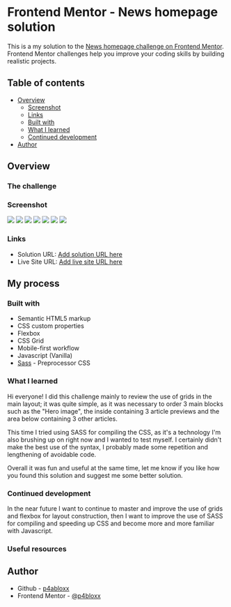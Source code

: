 # Frontend Mentor - News homepage solution

This is a my solution to the [News homepage challenge on Frontend Mentor](https://www.frontendmentor.io/challenges/news-homepage-H6SWTa1MFl). Frontend Mentor challenges help you improve your coding skills by building realistic projects.

## Table of contents

- [Overview](#overview)
  - [Screenshot](#screenshot)
  - [Links](#links)
  - [Built with](#built-with)
  - [What I learned](#what-i-learned)
  - [Continued development](#continued-development)
- [Author](#author)

## Overview

### The challenge

### Screenshot

![](./screenshots/Mobile%20view.png)
![](./screenshots/Mobile%20with%20navbar%20open.png)
![](./screenshots/Desktop%20view.png)
![](./screenshots/windows%20hover%20menu%20item.png)
![](./screenshots/windows%20hover%20effect%20cta.png)
![](./screenshots/windows%20hover%20aside%20title.png)
![](./screenshots/windows%20hover%20title%20article.png)

### Links

- Solution URL: [Add solution URL here](https://your-solution-url.com)
- Live Site URL: [Add live site URL here](https://your-live-site-url.com)

## My process

### Built with

- Semantic HTML5 markup
- CSS custom properties
- Flexbox
- CSS Grid
- Mobile-first workflow
- Javascript (Vanilla)
- [Sass](https://sass-lang.com/) - Preprocessor CSS

### What I learned

Hi everyone! I did this challenge mainly to review the use of grids in the main layout; it was quite simple, as it was necessary to order 3 main blocks such as the "Hero image", the inside containing 3 article previews and the area below containing 3 other articles.

This time I tried using SASS for compiling the CSS, as it's a technology I'm also brushing up on right now and I wanted to test myself. I certainly didn't make the best use of the syntax, I probably made some repetition and lengthening of avoidable code.

Overall it was fun and useful at the same time, let me know if you like how you found this solution and suggest me some better solution.

### Continued development

In the near future I want to continue to master and improve the use of grids and flexbox for layout construction, then I want to improve the use of SASS for compiling and speeding up CSS and become more and more familiar with Javascript.

### Useful resources

## Author

- Github - [p4abloxx](https://github.com/p4bloxx)
- Frontend Mentor - [@p4bloxx](https://www.frontendmentor.io/profile/p4bloxx)
